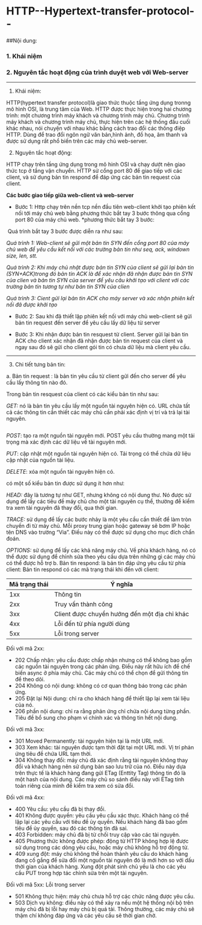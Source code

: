 HTTP--Hypertext-transfer-protocol--
======
##Nội dung:
### 1. Khái niệm
### 2. Nguyên tắc hoạt động của trình duyệt web với Web-server

---
1. Khái niệm:

HTTP(hypertext transfer protocol)là giao thức thuộc tầng ứng dụng tronng mô hình OSI, là trung tâm của Web. HTTP được thực hiện trong hai chương trình: một chương trình máy khách và chương trình máy chủ. Chương trình máy khách và chương trình máy chủ, thực hiện trên các hệ thống đầu cuối khác nhau, nói chuyện với nhau khác bằng cách trao đổi các thông điệp HTTP. Dùng để trao đổi ngôn ngữ văn bản,hình ảnh, đồ họa, âm thanh và được sử dụng rất phổ biến trên các máy chủ web-server.

2. Nguyên tắc hoạt động:

HTTP chạy trên tầng ứng dụng trong mô hinh OSI và chạy dướt nên giao thức tcp ở tầng vận chuyển. HTTP sử cổng port 80 để giao tiếp với các client, và sử dụng bản tin respond để đáp ứng các bản tin request của client.

**Các bước giao tiếp giữa web-client và web-server**

* Bước 1: Http chạy trên nền tcp nền đầu tiên web-client khởi tạo phiên kết nối tới máy chủ web bằng phương thức bắt tay 3 bước thông qua cổng port 80 của máy chủ web.
          *phương thức bắt tay 3 bước:

<img class="image__pic js-image-pic" src="http://i.imgur.com/xXfDBmn.png" alt="" id="screenshot-image">
Quá trình bắt tay 3 bước được diễn ra như sau:

*Quá trình 1: Web-client sẽ gửi một bản tin SYN đến cổng port 80 của máy chủ web để yêu cầu kết nối với các trường bản tin như seq, ack, windown size, len, stt.*

*Quá trình 2: Khi máy chủ nhật được bản tin SYN của client sẽ gửi lại bản tin (SYN+ACK)trong đó bản tin ACK là để xác nhận đã nhận được bản tin SYN của clien và bản tin SYN của server để yêu câu khởi tạo với client với các trường bản tin tương tự như bản tin SYN của clien*

*Quá trình 3: Cient gửi lại bản tin ACK cho máy server và xác nhận phiên kết nối đã được khởi tạo*

* Bước 2: Sau khi đã thiết lập phiên kết nối với máy chủ web-client sẽ gửi bản tin request đến server để yêu cầu lấy dữ liệu từ server

* Bước 3: Khi nhận được bản tin resquest từ client. Server gửi lại bản tin ACK cho client xác nhận đã nhận được bản tin request của client và ngay sau đó sẽ gửi cho client gói tin có chưa dữ liệu mà client yêu cầu.

---

3. Chi tiết tưng bản tin:

a. Bản tin request : là bản tin yêu cầu từ client gửi đến cho server để yêu cầu lấy thông tin nào đó.

Trong bản tin resquest của client có các kiểu bản tin như sau:

*GET:* nó là bản tin yêu cầu lấy một nguồn tài nguyên hiện có. URL chứa tất cả các thông tin cần thiết các máy chủ cần phải xác định vị trí và trả lại tài nguyên.

<img class="image__pic js-image-pic" src="http://i.imgur.com/Fgz9QEO.png" alt="" id="screenshot-image">

*POST*: tạo ra một nguồn tài nguyên mới. POST yêu cầu thường mang một tải trọng mà xác định các dữ liệu về tài nguyên mới.
<img class="image__pic js-image-pic" src="http://i.imgur.com/3X5sxhq.png" alt="" id="screenshot-image">

*PUT*: cập nhật một nguồn tài nguyên hiện có. Tải trọng có thể chứa dữ liệu cập nhật của nguồn tài liệu.

*DELETE*: xóa một nguồn tài nguyên hiện có.

 có một số kiểu bản tin được sử dụng ít hơn như:
 
*HEAD:* đây là tương tự như GET, nhưng không có nội dung thư. Nó được sử dụng để lấy các tiêu đề máy chủ cho một tài nguyên cụ thể, thường để kiểm tra xem tài nguyên đã thay đổi, qua thời gian.

*TRACE:* sử dụng để lấy các bước nhảy là một yêu cầu cần thiết để làm tròn chuyến đi từ máy chủ. Mỗi proxy trung gian hoặc gateway sẽ bơm IP hoặc tên DNS vào trường “Via”. Điều này có thể được sử dụng cho mục đích chẩn đoán.

*OPTIONS:* sử dụng để lấy các khả năng máy chủ. Về phía khách hàng, nó có thể được sử dụng để chỉnh sửa theo yêu cầu dựa trên những gì các máy chủ có thể được hỗ trợ
b. Bản tin respond: là bản tin đáp ứng yêu cầu từ phía client:
Bản tin respond có các mã trạng thái khi đến với client:

| Mã trạng thái | Ý nghĩa |
|---------------|---------|
|1xx | Thông tin |
|2xx | Truy vấn thành công |
|3xx | Client được chuyển hướng đến một địa chỉ khác |
|4xx | Lỗi đến từ phía người dùng |
|5xx | Lỗi trong server |

Đối với mã 2xx:
* 202 Chấp nhận: yêu cầu được chấp nhận nhưng có thể không bao gồm các nguồn tài nguyên trong các phản ứng. Điều này rất hữu ích để chế biến async ở phía máy chủ. Các máy chủ có thể chọn để gửi thông tin để theo dõi.
* 204 Không có nội dung: không có cơ quan thông báo trong các phản ứng.
* 205 Đặt lại Nội dung: chỉ ra cho khách hàng để thiết lập lại xem tài liệu của nó.
* 206 phần nội dung: chỉ ra rằng phản ứng chỉ chứa nội dung từng phần. Tiêu đề bổ sung cho phạm vi chính xác và thông tin hết nội dung.

Đối với mã 3xx:
* 301 Moved Permanently: tài nguyên hiện tại là một URL mới.
* 303 Xem khác: tài nguyên được tạm thời đặt tại một URL mới. Vị trí phản ứng tiêu đề chứa URL tạm thời.
* 304 Không thay đổi: máy chủ đã xác định rằng tài nguyên không thay đổi và khách hàng nên sử dụng bản sao lưu trữ của nó. Điều này dựa trên thực tế là khách hàng đang gửi ETag (Enttity Tag) thông tin đó là một hash của nội dung. Các máy chủ so sánh điều này với ETag tính toán riêng của mình để kiểm tra xem có sửa đổi.

Đối với mã 4xx:
* 400 Yêu cầu: yêu cầu đã bị thay đổi.
* 401 Không được quyền: yêu cầu yêu cầu xác thực. Khách hàng có thể lặp lại các yêu cầu với tiêu đề ủy quyền. Nếu khách hàng đã bao gồm tiêu đề ủy quyền, sau đó các thông tin đã sai.
* 403 Forbidden: máy chủ đã bị từ chối truy cập vào các tài nguyên.
* 405 Phương thức không được phép: động từ HTTP không hợp lệ được sử dụng trong các dòng yêu cầu, hoặc máy chủ không hỗ trợ động từ.
* 409 xung đột: máy chủ không thể hoàn thành yêu cầu do khách hàng đang cố gắng để sửa đổi một nguồn tài nguyên đó là mới hơn so với dấu thời gian của khách hàng. Xung đột phát sinh chủ yếu là cho các yêu cầu PUT trong hợp tác chỉnh sửa trên một tài nguyên.

Đối với mã 5xx: Lỗi trong server
* 501 Không thực hiện: máy chủ chưa hỗ trợ các chức năng được yêu cầu.
* 503 Dịch vụ không: điều này có thể xảy ra nếu một hệ thống nội bộ trên máy chủ đã bị lỗi hay máy chủ bị quá tải. Thông thường, các máy chủ sẽ thậm chí không đáp ứng và các yêu cầu sẽ thời gian chờ.




